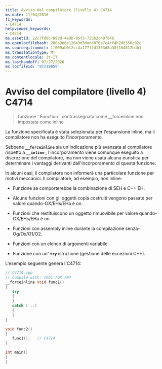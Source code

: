 ```yaml
---
title: Avviso del compilatore (livello 4) C4714
ms.date: 11/04/2016
f1_keywords:
- C4714
helpviewer_keywords:
- C4714
ms.assetid: 22c7fd0c-899d-4e9b-95f3-725b2c49fb46
ms.openlocfilehash: 286a9e6e12643d3dadd070e7c4cf4b2dd350c02c
ms.sourcegitcommit: 1f009ab0f2cc4a177f2d1353d5a38f164612bdb1
ms.translationtype: MT
ms.contentlocale: it-IT
ms.lasthandoff: 07/27/2020
ms.locfileid: "87219859"
---
```

# <a name="compiler-warning-level-4-c4714"></a>Avviso del compilatore (livello 4) C4714

> funzione ' Function ' contrassegnata come __forceinline non impostata come inline

La funzione specificata è stata selezionata per l'espansione inline, ma il compilatore non ha eseguito l'incorporamento.

Sebbene **`__forceinline`** sia un'indicazione più avanzata al compilatore rispetto a **`__inline`** , l'incorporamento viene comunque eseguito a discrezione del compilatore, ma non viene usata alcuna euristica per determinare i vantaggi derivanti dall'incorporamento di questa funzione.

In alcuni casi, il compilatore non informerà una particolare funzione per motivi meccanici. Il compilatore, ad esempio, non inline:

- Funzione se comporterebbe la combinazione di SEH e C++ EH.

- Alcune funzioni con gli oggetti copia costruiti vengono passate per valore quando-GX/EHs/EHa è on.

- Funzioni che restituiscono un oggetto rimuovibile per valore quando-GX/EHs/EHa è on.

- Funzioni con assembly inline durante la compilazione senza-Og/Ox/O1/O2.

- Funzioni con un elenco di argomenti variabile.

- Funzione con un' **`try`** istruzione (gestione delle eccezioni C++).

L'esempio seguente genera l'C4714:

```cpp
// C4714.cpp
// compile with: /Ob1 /GX /W4
__forceinline void func1()
{
   try
   {
   }
   catch (...)
   {
   }
}

void func2()
{
   func1();   // C4714
}

int main()
{
}
```
